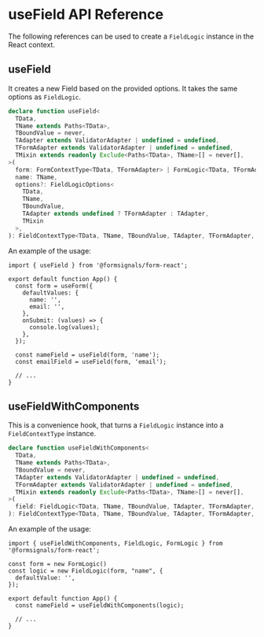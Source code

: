 # useField API Reference

The following references can be used to create a `FieldLogic` instance in the React context.

## useField

It creates a new Field based on the provided options.
It takes the same options as `FieldLogic`.

```ts
declare function useField<
  TData,
  TName extends Paths<TData>,
  TBoundValue = never,
  TAdapter extends ValidatorAdapter | undefined = undefined,
  TFormAdapter extends ValidatorAdapter | undefined = undefined,
  TMixin extends readonly Exclude<Paths<TData>, TName>[] = never[],
>(
  form: FormContextType<TData, TFormAdapter> | FormLogic<TData, TFormAdapter>,
  name: TName,
  options?: FieldLogicOptions<
    TData,
    TName,
    TBoundValue,
    TAdapter extends undefined ? TFormAdapter : TAdapter,
    TMixin
  >,
): FieldContextType<TData, TName, TBoundValue, TAdapter, TFormAdapter, TMixin>;
```

An example of the usage:

```tsx
import { useField } from '@formsignals/form-react';

export default function App() {
  const form = useForm({
    defaultValues: {
      name: '',
      email: '',
    },
    onSubmit: (values) => {
      console.log(values);
    },
  });

  const nameField = useField(form, 'name');
  const emailField = useField(form, 'email');

  // ...
}
```

## useFieldWithComponents

This is a convenience hook, that turns a `FieldLogic` instance into a `FieldContextType` instance.

```ts
declare function useFieldWithComponents<
  TData,
  TName extends Paths<TData>,
  TBoundValue = never,
  TAdapter extends ValidatorAdapter | undefined = undefined,
  TFormAdapter extends ValidatorAdapter | undefined = undefined,
  TMixin extends readonly Exclude<Paths<TData>, TName>[] = never[],
>(
  field: FieldLogic<TData, TName, TBoundValue, TAdapter, TFormAdapter, TMixin>,
): FieldContextType<TData, TName, TBoundValue, TAdapter, TFormAdapter, TMixin>;
```

An example of the usage:

```tsx
import { useFieldWithComponents, FieldLogic, FormLogic } from '@formsignals/form-react';

const form = new FormLogic()
const logic = new FieldLogic(form, "name", {
  defaultValue: '',
});

export default function App() {
  const nameField = useFieldWithComponents(logic);

  // ...
}
```
